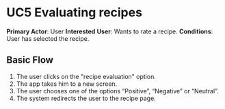 # UC5 Evaluating recipes
**Primary Actor**: User
**Interested**
**User**: Wants to rate a recipe.
**Conditions**: User has selected the recipe.
## Basic Flow
1. The user clicks on the "recipe evaluation" option.
2. The app takes him to a new screen.
3. The user chooses one of the options “Positive”, “Negative” or “Neutral”.
4. The system redirects the user to the recipe page.